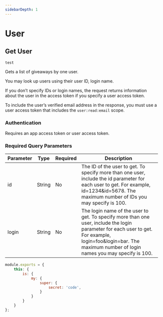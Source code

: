```yaml
---
sidebarDepth: 1
---
```


<Endpoint>

# User

</Endpoint>

<Endpoint>

## Get User

<ApiUrl type="get" url="" endpoint="/users/@me" />

`test`

Gets a list of giveaways by one user.

You may look up users using their user ID, login name.

If you don’t specify IDs or login names, the request returns information about the user in the access token if you specify a user access token.

To include the user’s verified email address in the response, you must use a user access token that includes the `user:read:email` scope.

### Authentication

Requires an app access token or user access token.

### Required Query Parameters

| Parameter | Type   | Required | Description                                                                                                                                                                               |
|-----------|--------|----------|-------------------------------------------------------------------------------------------------------------------------------------------------------------------------------------------|
| id        | String | No       | The ID of the user to get. To specify more than one user, include the id parameter for each user to get. For example, id=1234&id=5678. The maximum number of IDs you may specify is 100.  |
| login     | String | No       | The login name of the user to get. To specify more than one user, include the login parameter for each user to get. For example, login=foo&login=bar. The maximum number of login names you may specify is 100.  |

<EndpointExample>

```js
module.exports = {
	this: {
		is: {
			my: {
				super: {
					secret: 'code',
				}
			}
		}
	}
};
```

</EndpointExample>

</Endpoint>